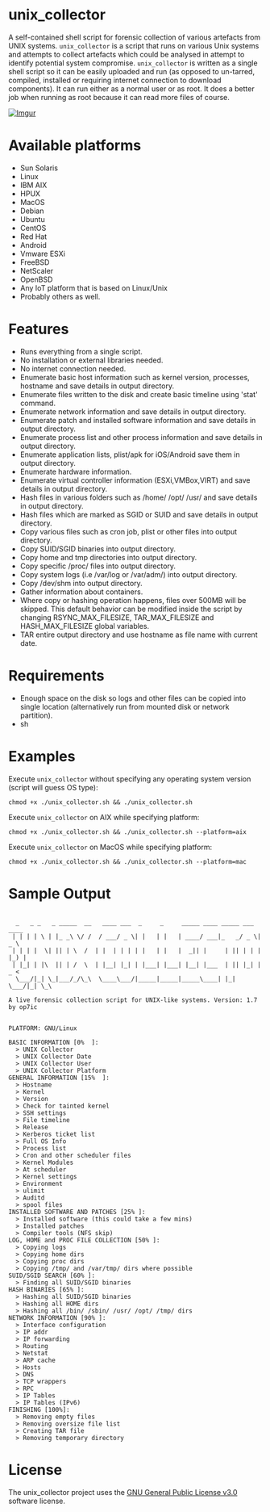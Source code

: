 # unix_collector

A self-contained shell script for forensic collection of various artefacts from UNIX systems. ```unix_collector``` is a script that runs on various Unix systems and attempts to collect artefacts which could be analysed in attempt to identify potential system compromise. ```unix_collector``` is written as a single shell script so it can be easily uploaded and run (as opposed to un-tarred, compiled, installed or requiring internet connection to download components). It can run either as a normal user or as root. It does a better job when running as root because it can read more files of course.


[![Imgur](https://i.imgur.com/6xMcGIg.gif)](#)

# Available platforms

* Sun Solaris
* Linux
* IBM AIX
* HPUX
* MacOS
* Debian
* Ubuntu
* CentOS
* Red Hat
* Android
* Vmware ESXi
* FreeBSD
* NetScaler
* OpenBSD
* Any IoT platform that is based on Linux/Unix
* Probably others as well.

# Features

* Runs everything from a single script.
* No installation or external libraries needed.
* No internet connection needed.
* Enumerate basic host information such as kernel version, processes, hostname and save details in output directory.
* Enumerate files written to the disk and create basic timeline using 'stat' command.
* Enumerate network information and save details in output directory.
* Enumerate patch and installed software information and save details in output directory.
* Enumerate process list and other process information and save details in output directory.
* Enumerate application lists, plist/apk for iOS/Android save them in output directory.
* Enumerate hardware information.
* Enumerate virtual controller information (ESXi,VMBox,VIRT) and save details in output directory.
* Hash files in various folders such as /home/ /opt/ /usr/ and save details in output directory.
* Hash files which are marked as SGID or SUID and save details in output directory.
* Copy various files such as cron job, plist or other files into output directory.
* Copy SUID/SGID binaries into output directory.
* Copy home and tmp directories into output directory.
* Copy specific /proc/ files into output directory.
* Copy system logs (i.e /var/log or /var/adm/) into output directory.
* Copy /dev/shm into output directory.
* Gather information about containers.
* Where copy or hashing operation happens, files over 500MB will be skipped. This default behavior can be modified inside the script by changing RSYNC_MAX_FILESIZE, TAR_MAX_FILESIZE and HASH_MAX_FILESIZE global variables.
* TAR entire output directory and use hostname as file name with current date.

# Requirements

* Enough space on the disk so logs and other files can be copied into single location (alternatively run from mounted disk or network partition).
* sh

# Examples 

Execute ```unix_collector``` without specifying any operating system version (script will guess OS type):

```chmod +x ./unix_collector.sh && ./unix_collector.sh```

Execute ```unix_collector``` on AIX while specifying platform:

```chmod +x ./unix_collector.sh && ./unix_collector.sh --platform=aix```

Execute ```unix_collector``` on MacOS while specifying platform:

```chmod +x ./unix_collector.sh && ./unix_collector.sh --platform=mac```

# Sample Output
```

  _   _ _   _ _____  __   ____ ___  _     _     _____ ____ _____ ___  ____
 | | | | \ | |_ _\ \/ /  / ___/ _ \| |   | |   | ____/ ___|_   _/ _ \|  _ \
 | | | |  \| || | \  /  | |  | | | | |   | |   |  _|| |     | || | | | |_) |
 | |_| | |\  || | /  \  | |__| |_| | |___| |___| |__| |___  | || |_| |  _ <
  \___/|_| \_|___/_/\_\  \____\___/|_____|_____|_____\____| |_| \___/|_| \_\

A live forensic collection script for UNIX-like systems. Version: 1.7 by op7ic


PLATFORM: GNU/Linux

BASIC INFORMATION [0%  ]:
  > UNIX Collector
  > UNIX Collector Date
  > UNIX Collector User
  > UNIX Collector Platform
GENERAL INFORMATION [15%  ]:
  > Hostname
  > Kernel
  > Version
  > Check for tainted kernel
  > SSH settings
  > File timeline
  > Release
  > Kerberos ticket list
  > Full OS Info
  > Process list
  > Cron and other scheduler files
  > Kernel Modules
  > At scheduler
  > Kernel settings
  > Environment
  > ulimit
  > Auditd
  > spool files
INSTALLED SOFTWARE AND PATCHES [25% ]:
  > Installed software (this could take a few mins)
  > Installed patches
  > Compiler tools (NFS skip)
LOG, HOME and PROC FILE COLLECTION [50% ]:
  > Copying logs
  > Copying home dirs
  > Copying proc dirs
  > Copying /tmp/ and /var/tmp/ dirs where possible
SUID/SGID SEARCH [60% ]:
  > Finding all SUID/SGID binaries
HASH BINARIES [65% ]:
  > Hashing all SUID/SGID binaries
  > Hashing all HOME dirs
  > Hashing all /bin/ /sbin/ /usr/ /opt/ /tmp/ dirs
NETWORK INFORMATION [90% ]:
  > Interface configuration
  > IP addr
  > IP forwarding
  > Routing
  > Netstat
  > ARP cache
  > Hosts
  > DNS
  > TCP wrappers
  > RPC
  > IP Tables
  > IP Tables (IPv6)
FINISHING [100%]:
  > Removing empty files
  > Removing oversize file list
  > Creating TAR file
  > Removing temporary directory
```

# License

The unix_collector project uses the [GNU General Public License v3.0](LICENSE) software license.
